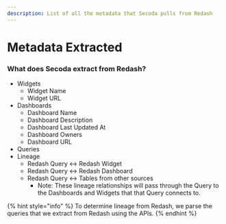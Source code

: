 ```yaml
---
description: List of all the metadata that Secoda pulls from Redash
---
```


# Metadata Extracted

### What does Secoda extract from Redash?

* Widgets
  * Widget Name
  * Widget URL
* Dashboards
  * Dashboard Name
  * Dashboard Description
  * Dashboard Last Updated At
  * Dashboard Owners
  * Dashboard URL
* Queries
* Lineage
  * Redash Query <-> Redash Widget
  * Redash Query <-> Redash Dashboard
  * Redash Query <-> Tables from other sources
    * Note: These lineage relationships will pass through the Query to the Dashboards and Widgets that that Query connects to.&#x20;

{% hint style="info" %}
To determine lineage from Redash, we parse the queries that we extract from Redash using the APIs.&#x20;
{% endhint %}
